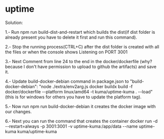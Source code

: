 # uptime

Solution:

1.- Run 
    npm run build-dist-and-restart 
which builds the dist(if dist folder is already present you have to delete it first and run this command).

2.- Stop the running process(CTRL+C) after the dist folder is created with all the files or when the console shows Listening on PORT 3001

3.- Next Comment from line 24 to the end in the docker/dockerfile (why? because I don't have permission to upload to github the artifacts) and save it.

4.- Update 
    build-docker-debian 
command in package.json to 
    "build-docker-debian": "node ./extra/env2arg.js docker buildx build -f docker/dockerfile --platform linux/amd64 -t kuma/uptime-kuma . --load"
(this is for windows for others you have to update the platform tag).

5.- Now run 
    npm run build-docker-debian 
it creates the docker image with our changes.

6.- Next you can run the command that creates the container 
    docker run -d --restart=always -p 3001:3001 -v uptime-kuma:/app/data --name uptime-kuma kuma/uptime-kuma
